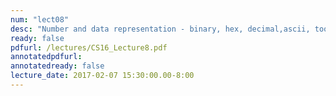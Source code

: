 ```yaml
---
num: "lect08"
desc: "Number and data representation - binary, hex, decimal,ascii, tools to examine data: hexdump, gdb"
ready: false
pdfurl: /lectures/CS16_Lecture8.pdf
annotatedpdfurl: 
annotatedready: false
lecture_date: 2017-02-07 15:30:00.00-8:00
---
```



